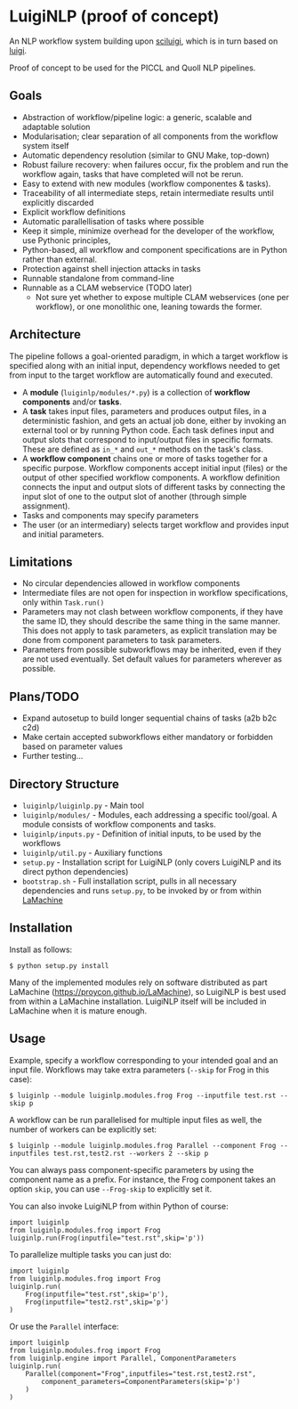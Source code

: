 LuigiNLP (proof of concept)
================================

An NLP workflow system building upon
[sciluigi](https://github.com/pharmbio/sciluigi), which is in turn based on
[luigi](https://github.com/spotify/luigi).

Proof of concept to be used for the PICCL and Quoll NLP pipelines.

Goals
---------

 * Abstraction of workflow/pipeline logic: a generic, scalable and adaptable solution
 * Modularisation; clear separation of all components from the workflow system itself
 * Automatic dependency resolution (similar to GNU Make, top-down)
 * Robust failure recovery: when failures occur, fix the problem and run the workflow again, tasks that have completed will not be rerun.
 * Easy to extend with new modules (workflow componentes & tasks).
 * Traceability of all intermediate steps, retain intermediate results until explicitly discarded
 * Explicit workflow definitions 
 * Automatic parallellisation of tasks where possible
 * Keep it simple, minimize overhead for the developer of the workflow, use Pythonic principles,
 * Python-based, all workflow and component specifications are in Python rather than external.
 * Protection against shell injection attacks in tasks
 * Runnable standalone from command-line 
 * Runnable as a CLAM webservice  (TODO later)
    * Not sure yet whether to expose multiple CLAM webservices (one per workflow), or one monolithic one, leaning towards the former.

Architecture
----------------

The pipeline follows a goal-oriented paradigm, in which a target workflow is
specified along with an initial input, dependency workflows needed to get from
input to the target workflow are automatically found and executed.

 * A **module** (``luiginlp/modules/*.py``) is a collection of **workflow components** and/or **tasks**.
 * A **task** takes input files, parameters and produces output files, in a
   deterministic fashion, and gets an actual job done, either by invoking an
   external tool or by running Python code.  Each task defines input and output slots that correspond to input/output
   files in specific formats. These are defined as ``in_*`` and ``out_*``
   methods on the task's class.
 * A **workflow component** chains one or more of tasks together for a specific
   purpose. Workflow components accept initial input (files) or the output of
   other specified workflow components. A workflow definition connects the
   input and output slots of different tasks by connecting the input slot of
   one to the output slot of another (through simple assignment).
 * Tasks and components may specify parameters
 * The user (or an intermediary) selects target workflow and provides input and
   initial parameters. 

Limitations
------------

* No circular dependencies allowed in workflow components
* Intermediate files are not open for inspection in workflow specifications, only within ``Task.run()``
* Parameters may not clash between workflow components, if they have the same ID, they should describe the same thing in the same manner. This does not apply to task parameters, as explicit translation may be done from component parameters to task parameters.
* Parameters from possible subworkflows may be inherited, even if they are not used eventually. Set default values for parameters wherever as possible.

Plans/TODO
-------------

* Expand autosetup to build longer sequential chains of tasks (a2b b2c c2d)
* Make certain accepted subworkflows either mandatory or forbidden based on parameter values
* Further testing...

Directory Structure
---------------------

 * ``luiginlp/luiginlp.py`` - Main tool
 * ``luiginlp/modules/`` - Modules, each addressing a specific tool/goal. A module
   consists of workflow components and tasks.
 * ``luiginlp/inputs.py`` - Definition of initial inputs, to be used by the workflows
 * ``luiginlp/util.py`` - Auxiliary functions
 * ``setup.py`` - Installation script for LuigiNLP (only covers LuigiNLP and its direct python dependencies)
 * ``bootstrap.sh`` - Full installation script, pulls in all necessary dependencies and runs ``setup.py``, to be invoked by or from within [LaMachine](https://github.com/proycon/LaMachine)

Installation
---------------

Install as follows:

    $ python setup.py install

Many of the implemented modules rely on software distributed as part LaMachine
(https://proycon.github.io/LaMachine), so LuigiNLP is best used from within a
LaMachine installation. LuigiNLP itself will be included in LaMachine when it
is mature enough.

Usage
---------

Example, specify a workflow corresponding to your intended goal and an input file. Workflows may take extra parameters (``--skip`` for Frog in this case):

    $ luiginlp --module luiginlp.modules.frog Frog --inputfile test.rst --skip p

A workflow can be run parallelised for multiple input files as well, the number
of workers can be explicitly set:

    $ luiginlp --module luiginlp.modules.frog Parallel --component Frog --inputfiles test.rst,test2.rst --workers 2 --skip p

You can always pass component-specific parameters by using the component name
as a prefix. For instance, the Frog component takes an option ``skip``, you can
use ``--Frog-skip`` to explicitly set it.

You can also invoke LuigiNLP from within Python of course:

    import luiginlp
    from luiginlp.modules.frog import Frog
    luiginlp.run(Frog(inputfile="test.rst",skip='p'))

To parallelize multiple tasks you can just do:

    import luiginlp
    from luiginlp.modules.frog import Frog
    luiginlp.run(
        Frog(inputfile="test.rst",skip='p'),
        Frog(inputfile="test2.rst",skip='p')
    )
        

Or use the ``Parallel`` interface:

    import luiginlp
    from luiginlp.modules.frog import Frog
    from luiginlp.engine import Parallel, ComponentParameters
    luiginlp.run(
        Parallel(component="Frog",inputfiles="test.rst,test2.rst",
            component_parameters=ComponentParameters(skip='p')
        )
    )




